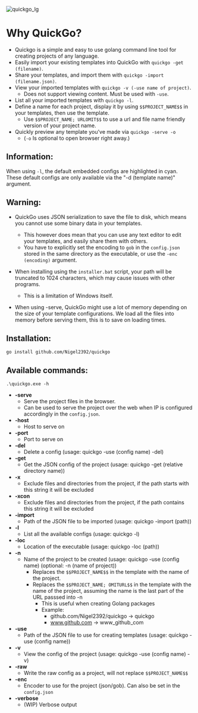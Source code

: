 ![quickgo_lg](https://user-images.githubusercontent.com/91429854/199236826-44aa8877-8c81-4031-b2c0-4f26340c05ed.png)

# Why QuickGo?

- Quickgo is a simple and easy to use golang command line tool for creating projects of any language.
- Easily import your existing templates into QuickGo with `quickgo -get (filename)`.
- Share your templates, and import them with `quickgo -import (filename.json)`.
- View your imported templates with `quickgo -v (-use name of project)`.
  - Does not support viewing content. Must be used with `-use`.
- List all your imported templates with `quickgo -l`.
- Define a name for each project, display it by using `$$PROJECT_NAME$$` in your templates, then use the template.
  - Use `$$PROJECT_NAME; URLOMIT$$` to use a url and file name friendly version of your project name.
- Quickly preview any template you've made via `quickgo -serve -o`
  - (`-o` Is optional to open browser right away.)

## Information:

When using `-l`, the default embedded configs are highlighted in cyan.
These default configs are only available via the "-d (template name)" argument.

## Warning:

* QuickGo uses JSON serialization to save the file to disk, which means you cannot use some binary data in your templates.

  * This however does mean that you can use any text editor to edit your templates, and easily share them with others.
  * You have to explicitly set the encoding to `gob` in the `config.json` stored in the same directory as the executable, or use the `-enc (encoding)` argument.
* When installing using the `installer.bat` script, your path will be truncated to 1024 characters, which may cause issues with other programs.

  * This is a limitation of Windows itself.
* When using -serve, QuickGo might use a lot of memory depending on the size of your template configurations.
  We load all the files into memory before serving them, this is to save on loading times.

## Installation:

```
go install github.com/Nigel2392/quickgo
```

## Available commands:

```
.\quickgo.exe -h
```

- **-serve**
  - Serve the project files in the browser.
  - Can be used to serve the project over the web when IP is configured accordingly in the `config.json`.
- **-host**
  - Host to serve on
- **-port**
  - Port to serve on
- **-del**
  - Delete a config (usage: quickgo -use (config name) -del)
- **-get**
  - Get the JSON config of the project (usage: quickgo -get (relative directory name))
- **-x**
  - Exclude files and directories from the project, if the path starts with this string it will be excluded
- **-xcon**
  - Exclude files and directories from the project, if the path contains this string it will be excluded
- **-import**
  - Path of the JSON file to be imported (usage: quickgo -import (path))
- **-l**
  - List all the available configs (usage: quickgo -l)
- **-loc**
  - Location of the executable (usage: quickgo -loc (path))
- **-n**
  - Name of the project to be created (usage: quickgo -use (config name) (optional: -n (name of project))
    - Replaces the `$$PROJECT_NAME$$` in the template with the name of the project.
    - Replaces the `$$PROJECT_NAME; OMITURL$$` in the template with the name of the project, assuming the name is the last part of the URL passsed into -n
      - This is useful when creating Golang packages
      - Example:
        - github.com/Nigel2392/quickgo -> quickgo
        - www.github.com -> www_github_com
- **-use**
  - Path of the JSON file to use for creating templates (usage: quickgo -use (config name))
- **-v**
  - View the config of the project (usage: quickgo -use (config name) -v)
- **-raw**
  - Write the raw config as a project, will not replace `$$PROJECT_NAME$$`
- **-enc**
  - Encoder to use for the project (json/gob). Can also be set in the `config.json`
- **-verbose**
  - (WIP) Verbose output
